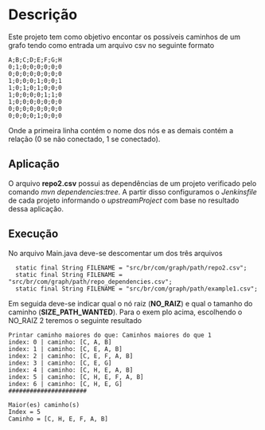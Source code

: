 # Descrição

Este projeto tem como objetivo encontar os possíveis caminhos de um grafo
tendo como entrada um arquivo csv no seguinte formato

````
A;B;C;D;E;F;G;H
0;1;0;0;0;0;0;0
0;0;0;0;0;0;0;0
1;0;0;0;1;0;0;1
1;0;1;0;1;0;0;0
1;0;0;0;0;1;1;0
1;0;0;0;0;0;0;0
0;0;0;0;0;0;0;0
0;0;0;0;1;0;0;0
````

Onde a primeira linha contém o nome dos nós e as demais contém
a relação (0 se não conectado, 1 se conectado).

## Aplicação
O arquivo **repo2.csv** possui as dependências de um projeto verificado
pelo comando *mvn dependencies:tree*. A partir disso configuramos o
_Jenkinsfile_ de cada projeto informando o _upstreamProject_ com base no
resultado dessa aplicação.

## Execução
No arquivo Main.java deve-se descomentar um dos três arquivos

````
  static final String FILENAME = "src/br/com/graph/path/repo2.csv";
  static final String FILENAME = "src/br/com/graph/path/repo_dependencies.csv";
  static final String FILENAME = "src/br/com/graph/path/example1.csv";
````

Em seguida deve-se indicar qual o nó raiz (**NO_RAIZ**) e qual o tamanho do caminho 
(**SIZE_PATH_WANTED**).
Para o exem plo acima, escolhendo o NO_RAIZ 2 teremos o seguinte resultado

````
Printar caminho maiores do que: Caminhos maiores do que 1
index: 0 | caminho: [C, A, B]
index: 1 | caminho: [C, E, A, B]
index: 2 | caminho: [C, E, F, A, B]
index: 3 | caminho: [C, E, G]
index: 4 | caminho: [C, H, E, A, B]
index: 5 | caminho: [C, H, E, F, A, B]
index: 6 | caminho: [C, H, E, G]
######################

Maior(es) caminho(s)
Index = 5
Caminho = [C, H, E, F, A, B]
````

